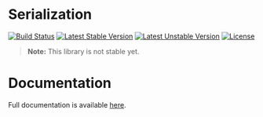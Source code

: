 # Serialization

[![Build Status](https://travis-ci.com/aphiria/serialization.svg)](https://travis-ci.com/aphiria/serialization)
[![Latest Stable Version](https://poser.pugx.org/aphiria/serialization/v/stable.svg)](https://packagist.org/packages/aphiria/serialization)
[![Latest Unstable Version](https://poser.pugx.org/aphiria/serialization/v/unstable.svg)](https://packagist.org/packages/aphiria/serialization)
[![License](https://poser.pugx.org/aphiria/serialization/license.svg)](https://packagist.org/packages/aphiria/serialization)

> **Note:** This library is not stable yet.

<h1>Documentation</h1>

Full documentation is available <a href="https://github.com/aphiria/docs/blob/master/serialization.md" target="_blank">here</a>.
